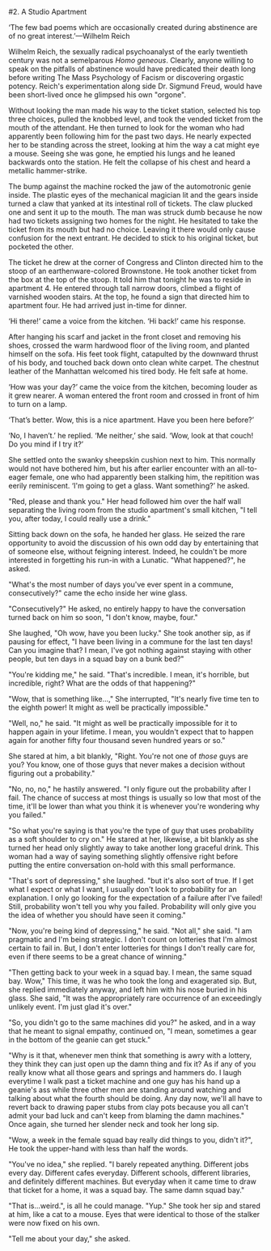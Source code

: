 #2. A Studio Apartment

‘The few bad poems which are occasionally created during abstinence are of no great interest.’—Wilhelm Reich

Wilhelm Reich, the sexually radical psychoanalyst of the early twentieth century was not a semelparous *Homo geneous*. Clearly, anyone willing to speak on the pitfalls of abstinence would have predicated their death long before writing The Mass Psychology of Facism or discovering orgastic potency. Reich's experimentation along side Dr. Sigmund Freud, would have been short-lived once he glimpsed his own "orgone".

Without looking the man made his way to the ticket station, selected his top three choices, pulled the knobbed level, and took the vended ticket from the mouth of the attendant. He then turned to look for the woman who had apparently been following him for the past two days. He nearly expected her to be standing across the street, looking at him the way a cat might eye a mouse. Seeing she was gone, he emptied his lungs and he leaned backwards onto the station. He felt the collapse of his chest and heard a metallic hammer-strike.

The bump against the machine rocked the jaw of the automotronic genie inside. The plastic eyes of the mechanical magician lit and the gears inside turned a claw that yanked at its intestinal roll of tickets. The claw plucked one and sent it up to the mouth. The man was struck dumb because he now had two tickets assigning two homes for the night. He hesitated to take the ticket from its mouth but had no choice. Leaving it there would only cause confusion for the next entrant. He decided to stick to his original ticket, but pocketed the other.

The ticket he drew at the corner of Congress and Clinton directed him to the stoop of an earthenware-colored Brownstone. He took another ticket from the box at the top of the stoop. It told him that tonight he was to reside in apartment 4. He entered through tall narrow doors, climbed a flight of varnished wooden stairs. At the top, he found a sign that directed him to apartment four. He had arrived just in-time for dinner.

‘Hi there!’ came a voice from the kitchen. ‘Hi back!’ came his response.

After hanging his scarf and jacket in the front closet and removing his shoes, crossed the warm hardwood floor of the living room, and planted himself on the sofa. His feet took flight, catapulted by the downward thrust of his body, and touched back down onto clean white carpet. The chestnut leather of the Manhattan welcomed his tired body. He felt safe at home.

‘How was your day?’ came the voice from the kitchen, becoming louder as it grew nearer. A woman entered the front room and crossed in front of him to turn on a lamp. 

‘That’s better. Wow, this is a nice apartment. Have you been here before?’ 

‘No, I haven’t.’ he replied. ‘Me neither,’ she said. ‘Wow, look at that couch! Do you mind if I try it?’ 

She settled onto the swanky sheepskin cushion next to him. This normally would not have bothered him, but his after earlier encounter with an all-to-eager female, one who had apparently been stalking him, the repitition was eerily reminiscent. ‘I'm going to get a glass. Want something?’ he asked.

"Red, please and thank you." Her head followed him over the half wall separating the living room from the studio apartment's small kitchen, "I tell you, after today, I could really use a drink."

Sitting back down on the sofa, he handed her glass. He seized the rare opportunity to avoid the discussion of his own odd day by entertaining that of someone else, without feigning interest. Indeed, he couldn't be more interested in forgetting his run-in with a Lunatic. "What happened?", he asked.

"What's the most number of days you've ever spent in a commune, consecutively?" came the echo inside her wine glass.

"Consecutively?" He asked, no entirely happy to have the conversation turned back on him so soon, "I don't know, maybe, four."

She laughed, "Oh wow, have you been lucky." She took another sip, as if pausing for effect, "I have been living in a commune for the last ten days! Can you imagine that? I mean, I've got nothing against staying with other people, but ten days in a squad bay on a bunk bed?"

"You're kidding me," he said. "That's incredible. I mean, it's horrible, but incredible, right? What are the odds of that happening?"

"Wow, that is something like...," She interrupted, "It's nearly five time ten to the eighth power! It might as well be practically impossible."

"Well, no," he said. "It might as well be practically impossible for it to happen again in your lifetime. I mean, you wouldn't expect that to happen again for another fifty four thousand seven hundred years or so." 

She stared at him, a bit blankly, "Right. You're not one of *those* guys are you? You know, one of those guys that never makes a decision without figuring out a probability."

"No, no, no," he hastily answered. "I only figure out the probability after I fail. The chance of success at most things is usually so low that most of the time, it'll be lower than what you think it is whenever you're wondering why you failed."

"So what you're saying is that you're the type of guy that uses probability as a soft shoulder to cry on." He stared at her, likewise, a bit blankly as she turned her head only slightly away to take another long graceful drink. This woman had a way of saying something slightly offensive right before putting the entire conversation on-hold with this small performance. 

"That's sort of depressing," she laughed. "but it's also sort of true. If I get what I expect or what I want, I usually don't look to probability for an explanation. I only go looking for the expectation of a failure after I've failed! Still, probability won't tell you why you failed. Probability will only give you the idea of whether you should have seen it coming."

"Now, you're being kind of depressing," he said. "Not all," she said. "I am pragmatic and I'm being strategic. I don't count on lotteries that I'm almost certain to fail in. But, I don't enter lotteries for things I don't really care for, even if there seems to be a great chance of winning."

"Then getting back to your week in a squad bay. I mean, the same squad bay. Wow," This time, it was he who took the long and exagerated sip. But, she replied immediately anyway, and left him with his nose buried in his glass. She said, "It was the appropriately rare occurrence of an exceedingly unlikely event. I'm just glad it's over."

"So, you didn't go to the same machines did you?" he asked, and in a way that he meant to signal empathy, continued on, "I mean, sometimes a gear in the bottom of the geanie can get stuck."

"Why is it that, whenever men think that something is awry with a lottery, they think they can just open up the damn thing and fix it? As if any of you really know what all those gears and springs and hammers do. I laugh everytime I walk past a ticket machine and one guy has his hand up a geanie's ass while three other men are standing around watching and talking about what the fourth should be doing. Any day now, we'll all have to revert back to drawing paper stubs from clay pots because you all can't admit your bad luck and can't keep from blaming the damn machines." Once again, she turned her slender neck and took her long sip.

"Wow, a week in the female squad bay really did things to you, didn't it?", He took the upper-hand with less than half the words.

"You've no idea," she replied. "I barely repeated anything. Different jobs every day. Different cafes everyday. Different schools, different libraries, and definitely different machines. But everyday when it came time to draw that ticket for a home, it was a squad bay. The same damn squad bay."

"That is...weird.", is all he could manage. "Yup." She took her sip and stared at him, like a cat to a mouse. Eyes that were identical to those of the stalker were now fixed on his own. 

"Tell me about your day," she asked.